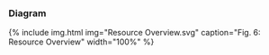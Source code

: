 <!-- markdownlint-disable MD001 MD041 -->

### Diagram

{% include img.html img="Resource Overview.svg" caption="Fig. 6: Resource Overview" width="100%" %}
